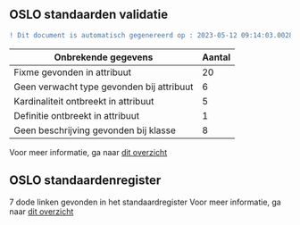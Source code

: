 ## OSLO standaarden validatie
```diff
! Dit document is automatisch gegenereerd op : 2023-05-12 09:14:03.002890
```

| Onbrekende gegevens               | Aantal  |
| ----------------------------              | --------------------------  |
| Fixme gevonden in attribuut               | 20  |
| Geen verwacht type gevonden bij attribuut | 6  |
| Kardinaliteit ontbreekt in attribuut      | 5  |
| Definitie ontbreekt in attribuut          | 1  |
| Geen beschrijving gevonden bij klasse     | 8  |

Voor meer informatie, ga naar [dit overzicht](output/controle_applicatieprofiel.md)

## OSLO standaardenregister

7 dode linken gevonden in het standaardregister
Voor meer informatie, ga naar [dit overzicht](output/dead_links.md)